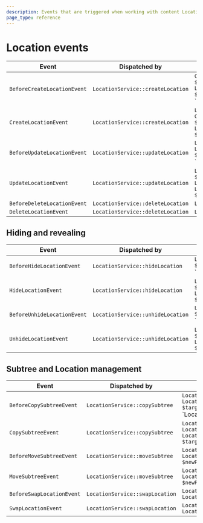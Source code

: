 ```yaml
---
description: Events that are triggered when working with content Locations.
page_type: reference
---
```


# Location events

| Event | Dispatched by | Properties |
|---|---|---|
|`BeforeCreateLocationEvent`|`LocationService::createLocation`|`ContentInfo $contentInfo`</br>`LocationCreateStruct $locationCreateStruct`</br>`Location|null $location`|
|`CreateLocationEvent`|`LocationService::createLocation`|`Location $location`</br>`ContentInfo $contentInfo`</br>`LocationCreateStruct $locationCreateStruct`|
|`BeforeUpdateLocationEvent`|`LocationService::updateLocation`|`Location $location`</br>`LocationUpdateStruct $locationUpdateStruct`</br>`Location|null $updatedLocation`|
|`UpdateLocationEvent`|`LocationService::updateLocation`|`Location $updatedLocation`</br>`Location $location`</br>`LocationUpdateStruct $locationUpdateStruct`|
|`BeforeDeleteLocationEvent`|`LocationService::deleteLocation`|`Location $location`|
|`DeleteLocationEvent`|`LocationService::deleteLocation`|`Location $location`|

## Hiding and revealing

| Event | Dispatched by | Properties |
|---|---|---|
|`BeforeHideLocationEvent`|`LocationService::hideLocation`|`Location $location`</br>`Location|null $hiddenLocation`|
|`HideLocationEvent`|`LocationService::hideLocation`|`Location $hiddenLocation`</br>`Location $location`|
|`BeforeUnhideLocationEvent`|`LocationService::unhideLocation`|`Location $location`</br>`Location|null $revealedLocation`|
|`UnhideLocationEvent`|`LocationService::unhideLocation`|`Location $revealedLocation`</br>`Location $location`|

## Subtree and Location management

| Event | Dispatched by | Properties |
|---|---|---|
|`BeforeCopySubtreeEvent`|`LocationService::copySubtree`|`Location $subtree`</br>`Location $targetParentLocation`</br>`Location|null $location`|
|`CopySubtreeEvent`|`LocationService::copySubtree`|`Location $location`</br>`Location $subtree`</br>`Location $targetParentLocation`|
|`BeforeMoveSubtreeEvent`|`LocationService::moveSubtree`|`Location $location`</br>`Location $newParentLocation`|
|`MoveSubtreeEvent`|`LocationService::moveSubtree`|`Location $location`</br>`Location $newParentLocation`|
|`BeforeSwapLocationEvent`|`LocationService::swapLocation`|`Location $location1`</br>`Location $location2`|
|`SwapLocationEvent`|`LocationService::swapLocation`|`Location $location1`</br>`Location $location2`|
